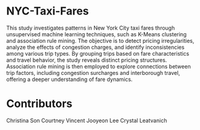 # NYC-Taxi-Fares

This study investigates patterns in New York City taxi fares through unsupervised machine learning techniques, such as K-Means clustering and association rule mining. The objective is to detect pricing irregularities, analyze the effects of congestion charges, and identify inconsistencies among various trip types.
By grouping trips based on fare characteristics and travel behavior, the study reveals distinct pricing structures. Association rule mining is then employed to explore connections between trip factors, including congestion surcharges and interborough travel, offering a deeper understanding of fare dynamics.

# Contributors
Christina Son
Courtney Vincent
Jooyeon Lee
Crystal Leatvanich
